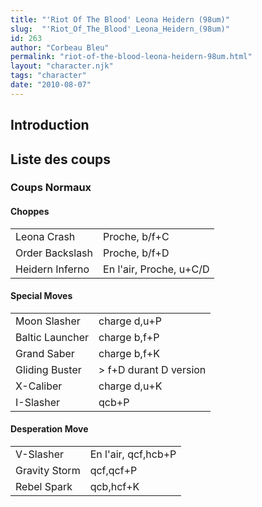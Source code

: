 ```yaml
---
title: "'Riot Of The Blood' Leona Heidern (98um)"
slug:  "'Riot_Of_The_Blood'_Leona_Heidern_(98um)"
id: 263
author: "Corbeau Bleu"
permalink: "riot-of-the-blood-leona-heidern-98um.html"
layout: "character.njk"
tags: "character"
date: "2010-08-07"
---
```


## Introduction

## Liste des coups

### Coups Normaux

#### Choppes

|                 |                         |
|-----------------|-------------------------|
| Leona Crash     | Proche, b/f+C           |
| Order Backslash | Proche, b/f+D           |
| Heidern Inferno | En l'air, Proche, u+C/D |

#### Special Moves

|                 |                         |
|-----------------|-------------------------|
| Moon Slasher    | charge d,u+P            |
| Baltic Launcher | charge b,f+P            |
| Grand Saber     | charge b,f+K            |
| Gliding Buster  | \> f+D durant D version |
| X-Caliber       | charge d,u+K            |
| I-Slasher       | qcb+P                   |

#### Desperation Move

|               |                     |
|---------------|---------------------|
| V-Slasher     | En l'air, qcf,hcb+P |
| Gravity Storm | qcf,qcf+P           |
| Rebel Spark   | qcb,hcf+K           |
